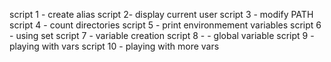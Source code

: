 script 1 - create alias
script 2- display current user
script 3 - modify PATH
script 4 - count directories
script 5 - print environmement variables
script 6 - using set
script 7 - variable creation
script 8 - - global variable
script 9 -  playing with vars
script 10 - playing with more vars
